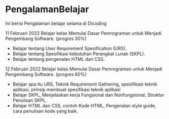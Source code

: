 # PengalamanBelajar
Ini berisi Pengalaman belajar selama di Dicoding

11 Februari 2022
Belajar kelas Memulai Dasar Pemrograman untuk Menjadi Pengembang Software. (progres 30%)
  * Belajar tentang User Requirement Spesification (URS).
  * Belajar tentang Spesifikasi kebutuhan Perangkat Lunak (SKPL).
  * Belajar tentang pengenalan HTML dan CSS.

12 Februari 2022
Belajar kelas Memulai Dasar Pemrograman untuk Menjadi Pengembang Software. (progres 60%)
  * Belajar apa itu URS, Teknik Requirement Gathering, spesifikasi teknik aplikasi, prinsip membuat
    spesifikasi teknik aplikasi
  * Belajar SKPL, Menjelaskan kerja Fungsional dan Nonfungsional, Struktur Penulisan SKPL.
  * Belajar HTML dan CSS, contoh Kode HTML, Pengenalan style guide, cara penulisan kode yang baik.
